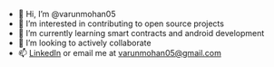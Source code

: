- 👋 Hi, I’m @varunmohan05
- 👀 I’m interested in contributing to open source projects
- 🌱 I’m currently learning smart contracts and android development
- 💞️ I’m looking to actively collaborate
- 📫 [LinkedIn](https://www.linkedin.com/in/varun-mohan-b928a8186/) or email me at varunmohan05@gmail.com

<!---
varunmohan05/varunmohan05 is a ✨ special ✨ repository because its `README.md` (this file) appears on your GitHub profile.
You can click the Preview link to take a look at your changes.
--->
